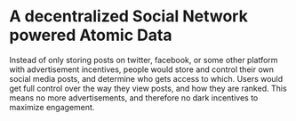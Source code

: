 # A decentralized Social Network powered Atomic Data

Instead of only storing posts on twitter, facebook, or some other platform with advertisement incentives, people would store and control their own social media posts, and determine who gets access to which.
Users would get full control over the way they view posts, and how they are ranked.
This means no more advertisements, and therefore no dark incentives to maximize engagement.
